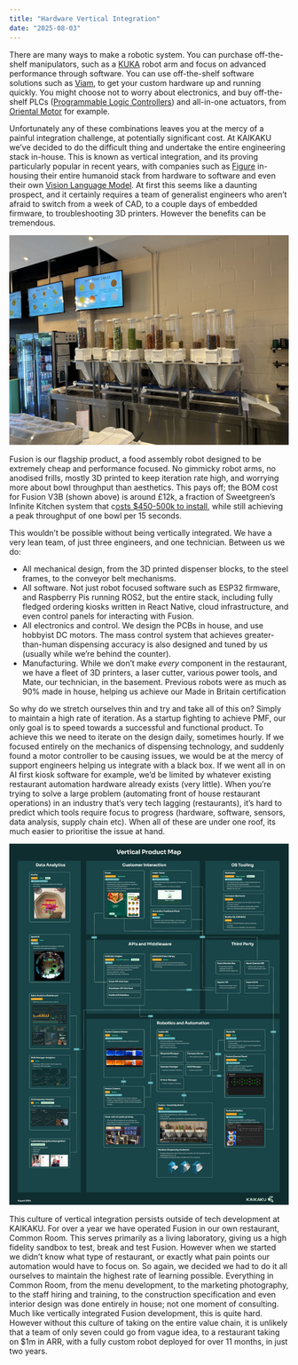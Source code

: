 ```yaml
---
title: "Hardware Vertical Integration"
date: "2025-08-03"
--- 
```


There are many ways to make a robotic system. You can purchase off-the-shelf manipulators, such as a [KUKA](https://www.kuka.com/) robot arm and focus on advanced performance through software. You can use off-the-shelf software solutions such as [Viam](https://www.viam.com/), to get your custom hardware up and running quickly. You might choose not to worry about electronics, and buy off-the-shelf PLCs ([Programmable Logic Controllers](https://en.wikipedia.org/wiki/Programmable_logic_controller)) and all-in-one actuators, from [Oriental Motor](https://www.orientalmotor.com/) for example.

Unfortunately any of these combinations leaves you at the mercy of a painful integration challenge, at potentially significant cost. At KAIKAKU we’ve decided to do the difficult thing and undertake the entire engineering stack in-house. This is known as vertical integration, and its proving particularly popular in recent years, with companies such as [Figure](https://www.figure.ai/) in-housing their entire humanoid stack from hardware to software and even their own [Vision Language Model](https://www.figure.ai/news/helix). At first this seems like a daunting prospect, and it certainly requires a team of generalist engineers who aren’t afraid to switch from a week of CAD, to a couple days of embedded firmware, to troubleshooting 3D printers. However the benefits can be tremendous.

![image.png](./images/fusion-v3b.jpg)

Fusion is our flagship product, a food assembly robot designed to be extremely cheap and performance focused. No gimmicky robot arms, no anodised frills, mostly 3D printed to keep iteration rate high, and worrying more about bowl throughput than aesthetics. This pays off; the BOM cost for Fusion V3B (shown above) is around £12k, a fraction of Sweetgreen’s Infinite Kitchen system that c[osts $450-500k to install](https://finance.yahoo.com/news/sweetgreen-robot-kitchens-yield-10-093110289.html), while still achieving a peak throughput of one bowl per 15 seconds.

This wouldn’t be possible without being vertically integrated. We have a very lean team, of just three engineers, and one technician. Between us we do:

- All mechanical design, from the 3D printed dispenser blocks, to the steel frames, to the conveyor belt mechanisms.
- All software. Not just robot focused software such as ESP32 firmware, and Raspberry Pis running ROS2, but the entire stack, including fully fledged ordering kiosks written in React Native, cloud infrastructure, and even control panels for interacting with Fusion.
- All electronics and control. We design the PCBs in house, and use hobbyist DC motors. The mass control system that achieves greater-than-human dispensing accuracy is also designed and tuned by us (usually while we’re behind the counter).
- Manufacturing. While we don’t make *every* component in the restaurant, we have a fleet of 3D printers, a laser cutter, various power tools, and Mate, our technician, in the basement. Previous robots were as much as 90% made in house, helping us achieve our Made in Britain certification

So why do we stretch ourselves thin and try and take all of this on? Simply to maintain a high rate of iteration. As a startup fighting to achieve PMF, our only goal is to speed towards a successful and functional product. To achieve this we need to iterate on the design daily, sometimes hourly. If we focused entirely on the mechanics of dispensing technology, and suddenly found a motor controller to be causing issues, we would be at the mercy of support engineers helping us integrate with a black box. If we went all in on AI first kiosk software for example, we’d be limited by whatever existing restaurant automation hardware already exists (very little). When you’re trying to solve a large problem (automating front of house restaurant operations) in an industry that’s very tech lagging (restaurants), it’s hard to predict which tools require focus to progress (hardware, software, sensors, data analysis, supply chain etc). When all of these are under one roof, its much easier to prioritise the issue at hand.

![image.png](./images/kaikaku-vertical-product-map.png)

This culture of vertical integration persists outside of tech development at KAIKAKU. For over a year we have operated Fusion in our own restaurant, Common Room. This serves primarily as a living laboratory, giving us a high fidelity sandbox to test, break and test Fusion. However when we started we didn’t know what type of restaurant, or exactly what pain points our automation would have to focus on. So again, we decided we had to do it all ourselves to maintain the highest rate of learning possible. Everything in Common Room, from the menu development, to the marketing photography, to the staff hiring and training, to the construction specification and even interior design was done entirely in house; not one moment of consulting. Much like vertically integrated Fusion development, this is quite hard. However without this culture of taking on the entire value chain, it is unlikely that a team of only seven could go from vague idea, to a restaurant taking on $1m in ARR, with a fully custom robot deployed for over 11 months, in just two years.